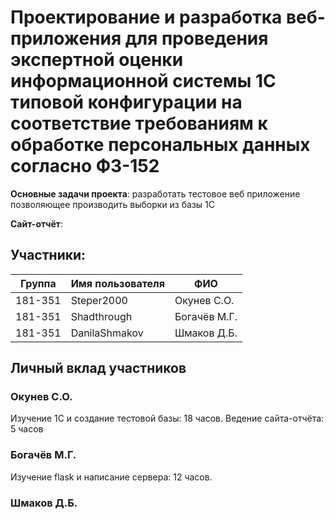 # Проектирование и разработка веб-приложения для проведения экспертной оценки информационной системы 1С типовой конфигурации на соответствие требованиям к обработке персональных данных согласно ФЗ-152
<b>Основные задачи проекта</b>: разработать тестовое веб приложение позволяющее производить выборки из базы 1С 

<b>Сайт-отчёт</b>:

## Участники:

  | Группа  | Имя пользователя | ФИО              |
  |---------|------------------|------------------|
  | 181-351 | Steper2000       | Окунев С.О.      |
  | 181-351 | Shadthrough      | Богачёв М.Г.     |
  | 181-351 | DanilaShmakov    | Шмаков Д.Б.      |

## Личный вклад участников
### Окунев С.О.
Изучение 1С и создание тестовой базы: 18 часов. Ведение сайта-отчёта: 5 часов
### Богачёв М.Г.
Изучение flask и написание сервера: 12 часов.

### Шмаков Д.Б.

